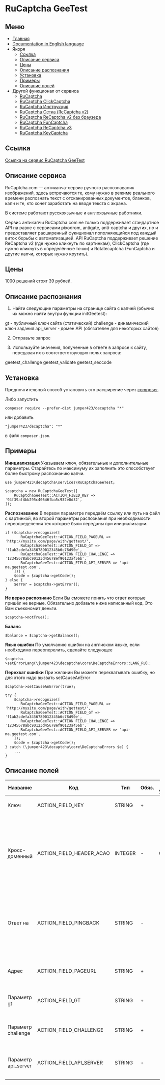 RuCaptcha GeeTest
==============
Меню
--------------
+ [Главная](../docs/README-ru.md)
+ [Documentation in English language](../docs/RuCaptchaGeeTest-en.md)
+ Якоря
  + [Ссылка](#Ссылка)
  + [Описание сервиса](#Описание-сервиса)
  + [Цены](#Цены)
  + [Описание распознания](#Описание-распознания)
  + [Установка](#Установка)
  + [Примеры](#Примеры)
  + [Описание полей](#Описание-полей)
+ Другой функционал от сервиса
  + [RuCaptcha](../docs/RuCaptcha-ru.md)
  + [RuCaptcha ClickCaptcha](../docs/RuCaptchaClick-ru.md)
  + [RuCaptcha Инструкция](../docs/RuCaptchaInstruction-ru.md)
  + [RuCaptcha Сетка (ReCaptcha v2)](../docs/RuCaptchaGrid-ru.md)
  + [RuCaptcha ReCaptcha v2 без браузера](../docs/RuCaptchaReCaptcha-ru.md)
  + [RuCaptcha FunCaptcha](../docs/RuCaptchaFunCaptcha-ru.md)
  + [RuCaptcha ReCaptcha v3](../docs/RuCaptchaReCaptchaV3-ru.md)
  + [RuCaptcha KeyCaptcha](../docs/RuCaptchaKeyCaptcha-ru.md)


Ссылка
--------------
[Ссылка на сервис RuCaptcha GeeTest](http://infoblog1.ru/goto/rucaptcha)

Описание сервиса
--------------
RuCaptcha.com — антикапча-сервис ручного распознавания изображений, здесь встречаются те, кому нужно в режиме реального времени распознать текст с отсканированных документов, бланков, капч и те, кто хочет заработать на вводе текста с экрана. 

В системе работают русскоязычные и англоязычные работники.

Cервис антикапчи RuCaptcha.com не только поддерживает стандартное API на равне с сервисами pixodrom, antigate, anti-captcha и других, но и предоставляет расширенный фукнционал пополняющийся под каждый виток борьбы с автоматизацией. API RuCaptcha поддерживает решение ReCaptcha v2 (где нужно кликнуть по картинкам), ClickCaptcha (где нужно кликнуть в определённые точки) и Rotatecaptcha (FunCaptcha и другие капчи, которые нужно крутить).

Цены
--------------
1000 решений стоят 39 рублей.

Описание распознания
--------------
1) Найти следующие параметры на странице сайта с капчей (обычно их можно найти внутри функции initGeetest):

gt - публичный ключ сайта (статический)
challenge - динамический ключ задания
api_server - домен API (обязателен для некоторых сайтов)

2) Отправьте запрос 

3) Используйте значения, полученные в ответе в запросе к сайту, передавая их в соотстветствующих полях запроса:

geetest_challenge
geetest_validate
geetest_seccode

Установка
--------------
Предпочтительный способ установить это расширение через [composer](http://getcomposer.org/download/).

Либо запустить
```
composer require --prefer-dist jumper423/decaptcha "*"
```
или добавить
```
"jumper423/decaptcha": "*"
```
в файл `composer.json`.


Примеры
--------------
__Инициализация__
Указываем ключ, обязательные и дополнительные параметры. Старайтесь по максимуму их заполнить это способствует более быстрому распознанию капчи.
```
use jumper423\decaptcha\services\RuCaptchaGeeTest;

$captcha = new RuCaptchaGeeTest([
    RuCaptchaGeeTest::ACTION_FIELD_KEY => '94f39af4bb295c40546fba5c932e0d32',
]);
```
__Распознавание__
В первом параметре передаём ссылку или путь на файл с картинкой, во второй параметры распознания при необходимости переопределения тех которые были переданы при инициализации.
```
if ($captcha->recognize([
       RuCaptchaGeeTest::ACTION_FIELD_PAGEURL => 'http://mysite.com/page/with/gettest/',
       RuCaptchaGeeTest::ACTION_FIELD_GT => 'f1ab2cdefa3456789012345b6c78d90e',
       RuCaptchaGeeTest::ACTION_FIELD_CHALLENGE => '12345678abc90123d45678ef90123a456b',
       RuCaptchaGeeTest::ACTION_FIELD_API_SERVER => 'api-na.geetest.com',
    ])) {
    $code = $captcha->getCode();
} else {
    $error = $captcha->getError();
}
```
__Не верно распознано__
Если Вы сможете понять что ответ которые пришёл не верные. Обязательно добавьте ниже написанный код. Это Вам съекономит деньги.
```
$captcha->notTrue();
```
__Баланс__
```
$balance = $captcha->getBalance();
```
__Язык ошибки__
По умолчанию ошибки на англиском языке, если необходимо переоперелить, сделайте следующее
```
$captcha->setErrorLang(\jumper423\decaptcha\core\DeCaptchaErrors::LANG_RU);
```
__Перехват ошибки__
При желании Вы можете перехватывать ошибку, но для этого надо вызвать setCauseAnError
```
$captcha->setCauseAnError(true);

try {
    $captcha->recognize([
       RuCaptchaGeeTest::ACTION_FIELD_PAGEURL => 'http://mysite.com/page/with/gettest/',
       RuCaptchaGeeTest::ACTION_FIELD_GT => 'f1ab2cdefa3456789012345b6c78d90e',
       RuCaptchaGeeTest::ACTION_FIELD_CHALLENGE => '12345678abc90123d45678ef90123a456b',
       RuCaptchaGeeTest::ACTION_FIELD_API_SERVER => 'api-na.geetest.com',
    ]);
    $code = $captcha->getCode();
} catch (\jumper423\decaptcha\core\DeCaptchaErrors $e) {
    ...
}
```


Описание полей
--------------
 Название | Код | Тип | Обяз. | По ум. | Возможные значения | Описание 
 --- | --- | --- | --- | --- | --- | --- 
 Ключ | ACTION_FIELD_KEY | STRING | + |  |  | Ключ от учетной записи |
 Кросс-доменный | ACTION_FIELD_HEADER_ACAO | INTEGER | - | 0 | 0 - значение по умолчанию; 1 - in.php передаст Access-Control-Allow-Origin: * параметр в заголовке ответа | Необходимо для кросс-доменных AJAX запросов в браузерных приложениях. |
 Ответ на | ACTION_FIELD_PINGBACK | STRING | - |  |  | Указание для сервера, что после распознания изображения, нужно отправить ответ на указанный адрес. |
 Адрес | ACTION_FIELD_PAGEURL | STRING | + |  |  | Адрес страницы на которой решается капча. |
 Параметр gt | ACTION_FIELD_GT | STRING | + |  |  | Значение параметра gt найденное на сайте |
 Параметр challenge | ACTION_FIELD_CHALLENGE | STRING | + |  |  | Значение параметра challenge найденное на сайте |
 Параметр api_server | ACTION_FIELD_API_SERVER | STRING | + |  |  | Значение параметра api_server найденное на сайте |

